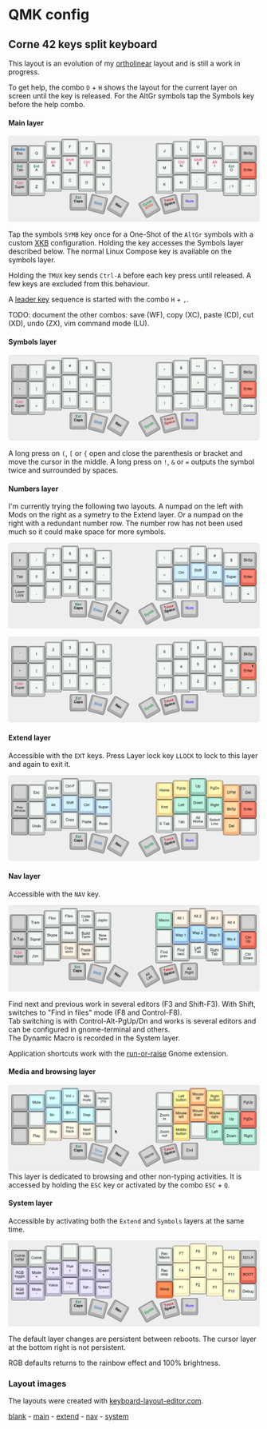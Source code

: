 # QMK config
## Corne 42 keys split keyboard

This layout is an evolution of my [ortholinear](ORTHO47.md) layout and is still a work in progress.

To get help, the combo `D` + `H` shows the layout for the current layer on screen until the key is released.
For the AltGr symbols tap the Symbols key before the help combo.

#### Main layer

![main](../img/layout_corne42_main.png)

Tap the symbols `SYMB` key once for a One-Shot of the `AltGr` symbols with a custom [XKB](../xkb/README.md) configuration.
Holding the key accesses the Symbols layer described below. The normal Linux Compose key is available on the symbols layer.

Holding the `TMUX` key sends `Ctrl-A` before each key press until released. A few keys are excluded from this behaviour.

A [leader key](LeaderKey.md) sequence is started with the combo `H` + `,`.

TODO: document the other combos: save (WF), copy (XC), paste (CD), cut (XD), undo (ZX), vim command mode (LU).

#### Symbols layer

![nav](../img/layout_corne42_symbols.png)

A long press on `(`, `[` or `{` open and close the parenthesis or bracket and move the cursor in the middle. A long press 
on `!`, `&` or `=` outputs the symbol twice and surrounded by spaces. 

#### Numbers layer

I'm currently trying the following two layouts. A numpad on the left with Mods on the right as a symetry to the Extend layer.
Or a numpad on the right with a redundant number row. The number row has not been used much so it could make space 
for more symbols.

![nav](../img/layout_corne42_numpad.png)

![nav](../img/layout_corne42_numpad_right.png)


#### Extend layer
Accessible with the `EXT` keys. Press Layer lock key `LLOCK` to lock to this layer and again to exit it.

![extend](../img/layout_corne42_extend.png)

#### Nav layer
Accessible with the `NAV` key. 

![nav](../img/layout_corne42_nav.png)

Find next and previous work in several editors (F3 and Shift-F3). With Shift, switches to "Find in files" mode (F8 and Control-F8).   
Tab switching is with Control-Alt-PgUp/Dn and works is several editors and can be configured in gnome-terminal and others.  
The Dynamic Macro is recorded in the System layer.  

Application shortcuts work with the [run-or-raise](../run-or-raise/README.md) Gnome extension.  

#### Media and browsing layer
![media](../img/layout_corne42_media.png)
This layer is dedicated to browsing and other non-typing activities. It is accessed by holding the `ESC` key or activated by the
combo `ESC` + `Q`.

#### System layer
Accessible by activating both the `Extend` and `Symbols` layers at the same time.

![system](../img/layout_corne42_system.png)

The default layer changes are persistent between reboots. The cursor layer at the bottom right is not persistent.

RGB defaults returns to the rainbow effect and 100% brightness.

### Layout images
The layouts were created with [keyboard-layout-editor.com](http://www.keyboard-layout-editor.com).

[blank](http://www.keyboard-layout-editor.com/#/gists/3bfed02864e018f692c1bb9a38c1b25) -
[main](http://www.keyboard-layout-editor.com/#/gists/b42f83b159878ef53c8cfe383613fbdb) -
[extend](http://www.keyboard-layout-editor.com/#/gists/5c048b99cea0962223a2aa11d8d6f741) -
[nav](http://www.keyboard-layout-editor.com/#/gists/b65235844553a408eae33be10ab5b621) -
[system](http://www.keyboard-layout-editor.com/#/gists/7d0409ff0df964887f6e4fe35cc3be79)
